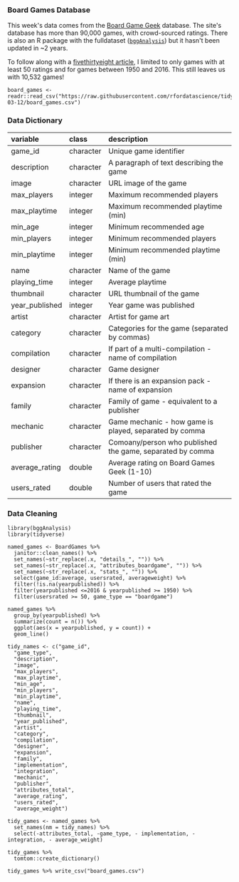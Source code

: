 ### Board Games Database

This week's data comes from the [Board Game Geek](http://boardgamegeek.com/) database. The site's database has more than 90,000 games, with crowd-sourced ratings. There is also an R package with the fulldataset ([`bggAnalysis`](https://github.com/9thcirclegames/bgg-analysis)) but it hasn't been updated in ~2 years.

To follow along with a [fivethirtyeight article](https://fivethirtyeight.com/features/designing-the-best-board-game-on-the-planet/), I limited to only games with at least 50 ratings and for games between 1950 and 2016. This still leaves us with 10,532 games!

```{r}
board_games <- readr::read_csv("https://raw.githubusercontent.com/rfordatascience/tidytuesday/master/data/2019/2019-03-12/board_games.csv")
```

### Data Dictionary

|variable       |class     |description |
|:--------------|:---------|:-----------|
|game_id        |character | Unique game identifier         |
|description    |character | A paragraph of text describing the game       |
|image          |character | URL image of the game            |
|max_players    |integer   | Maximum recommended players           |
|max_playtime   |integer   | Maximum recommended playtime (min)           |
|min_age        |integer   | Minimum recommended age          |
|min_players    |integer   | Minimum recommended players         |
|min_playtime   |integer   | Minimum recommended playtime (min)           |
|name           |character | Name of the game           |
|playing_time   |integer   | Average playtime           |
|thumbnail      |character | URL thumbnail of the game           |
|year_published |integer   | Year game was published           |
|artist         |character | Artist for game art           |
|category       |character | Categories for the game (separated by commas)           |
|compilation    |character | If part of a multi-compilation - name of compilation           |
|designer       |character | Game designer           |
|expansion      |character | If there is an expansion pack - name of expansion           |
|family         |character | Family of game - equivalent to a publisher          |
|mechanic       |character | Game mechanic - how game is played, separated by comma         |
|publisher      |character | Comoany/person who published the game, separated by comma        |
|average_rating |double    | Average rating on Board Games Geek (1-10)        |
|users_rated    |double    | Number of users that rated the game           |



### Data Cleaning

```{r]
library(bggAnalysis)
library(tidyverse)

named_games <- BoardGames %>%
  janitor::clean_names() %>%
  set_names(~str_replace(.x, "details_", "")) %>%
  set_names(~str_replace(.x, "attributes_boardgame", "")) %>%
  set_names(~str_replace(.x, "stats_", "")) %>%
  select(game_id:average, usersrated, averageweight) %>%
  filter(!is.na(yearpublished)) %>%
  filter(yearpublished <=2016 & yearpublished >= 1950) %>%
  filter(usersrated >= 50, game_type == "boardgame")

named_games %>%
  group_by(yearpublished) %>%
  summarize(count = n()) %>%
  ggplot(aes(x = yearpublished, y = count)) +
  geom_line()

tidy_names <- c("game_id",
  "game_type",
  "description",
  "image",
  "max_players",
  "max_playtime",
  "min_age",
  "min_players",
  "min_playtime",
  "name",
  "playing_time",
  "thumbnail",
  "year_published",
  "artist",
  "category",
  "compilation",
  "designer",
  "expansion",
  "family",
  "implementation",
  "integration",
  "mechanic",
  "publisher",
  "attributes_total",
  "average_rating",
  "users_rated",
  "average_weight")

tidy_games <- named_games %>%
  set_names(nm = tidy_names) %>%
  select(-attributes_total, -game_type, - implementation, -integration, - average_weight)

tidy_games %>%
  tomtom::create_dictionary()

tidy_games %>% write_csv("board_games.csv")

```
